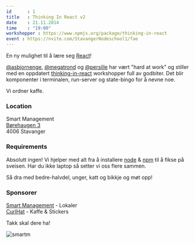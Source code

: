 ```yaml
---
id      : 1
title   : Thinking In React v2
date    : 21.11.2014
time    : "19:00"
workshopper : https://www.npmjs.org/package/thinking-in-react
event : https://nvite.com/StavangerNodeschool1/fae
---
```


En ny mulighet til å lære seg [React](http://facebook.github.io/react/)!   

[@asbjornenge](https://github.com/asbjornenge), [@megatrond](https://github.com/megatrond) og [@persille](https://github.com/persille) har vært "hard at work" og stiller med en oppdatert [thinking-in-react](https://github.com/asbjornenge/thinking-in-react) workshopper full av godbiter. Det blir komponenter i terminalen, run-server og state-bingo for å nevne noe.

Vi ordner kaffe.

### Location

Smart Management  
[Børehaugen 3 ](https://a.tiles.mapbox.com/v4/asbjornenge.k5l0opfl/page.html?access_token=pk.eyJ1IjoiYXNiam9ybmVuZ2UiLCJhIjoiMlRFQ1RrayJ9.CPLmNom9oy3ynpS4stUShw#19/58.97382/5.73116)  
4006 Stavanger

### Requirements

Absolutt ingen! Vi hjelper med alt fra å installere [node](http://nodejs.org/) & [npm](https://www.npmjs.org/) til å fikse på sveisen. Har du ikke laptop så setter vi oss flere sammen.

Så dra med bedre-halvdel, unger, katt og bikkje og møt opp!

### Sponsorer

[Smart Management](http://www.smartm.no) - Lokaler  
[CurlHat](http://www.asbjornenge.com) - Kaffe & Stickers

Takk skal dere ha!

![smartm](http://www.smartm.no/storage/logo.png)